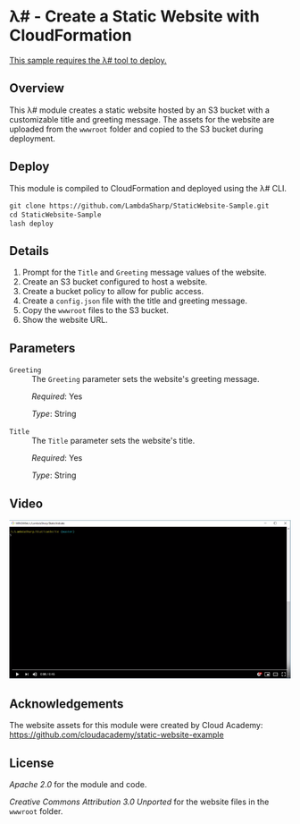 # λ# - Create a Static Website with CloudFormation

[This sample requires the λ# tool to deploy.](https://github.com/LambdaSharp/LambdaSharpTool)

## Overview

This λ# module creates a static website hosted by an S3 bucket with a customizable title and greeting message. The assets for the website are uploaded from the `wwwroot` folder and copied to the S3 bucket during deployment.

## Deploy

This module is compiled to CloudFormation and deployed using the λ# CLI.

```
git clone https://github.com/LambdaSharp/StaticWebsite-Sample.git
cd StaticWebsite-Sample
lash deploy
```


## Details

1. Prompt for the `Title` and `Greeting` message values of the website.
1. Create an S3 bucket configured to host a website.
1. Create a bucket policy to allow for public access.
1. Create a `config.json` file with the title and greeting message.
1. Copy the `wwwroot` files to the S3 bucket.
1. Show the website URL.

## Parameters

<dl>

<dt><code>Greeting</code></dt>
<dd>
The <code>Greeting</code> parameter sets the website's greeting message.

<i>Required</i>: Yes

<i>Type</i>: String
</dd>

<dt><code>Title</code></dt>
<dd>
The <code>Title</code> parameter sets the website's title.

<i>Required</i>: Yes

<i>Type</i>: String
</dd>

</dl>

## Video


[![Watch the video](Docs/Video-Thumbnail.png)](https://youtu.be/cK7rxKWO6nI)


## Acknowledgements

The website assets for this module were created by Cloud Academy:
https://github.com/cloudacademy/static-website-example

## License

_Apache 2.0_ for the module and code.

_Creative Commons Attribution 3.0 Unported_ for the website files in the `wwwroot` folder.